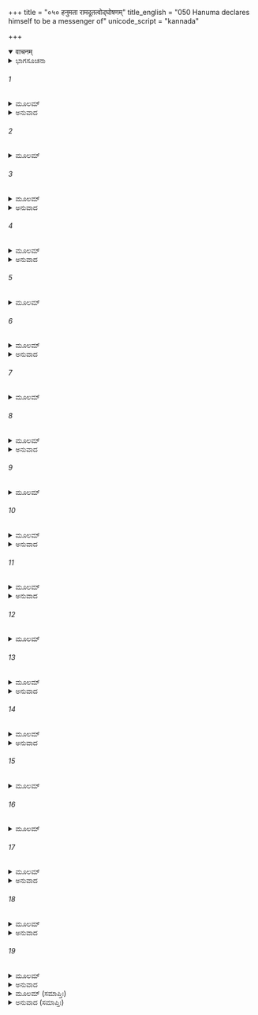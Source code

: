 +++
title = "०५० हनुमता रामदूतत्वोद्घोषणम्"
title_english = "050 Hanuma declares himself to be a messenger of"
unicode_script = "kannada"

+++
<details open><summary>वाचनम्</summary>

<div class="audioEmbed"  caption="श्रीराम-हरिसीताराममूर्ति-घनपाठिभ्यां वचनम्" src="https://archive.org/download/Ramayana-recitation-Sriram-harisItArAmamUrti-Ghanapaati-v2/Kanda_5/Kanda_5_SK-050-Hanuma_declares_himself_to_be_a_messenger_of.mp3"></div>
</details>



<details><summary>ಭಾಗಸೂಚನಾ</summary>

ರಾವಣನು ಪ್ರಹಸ್ತನ ಮೂಲಕ ಹನುಮಂತನು ಲಂಕೆಗೆ ಬಂದುದರ ಕಾರಣವನ್ನು ಪ್ರಶ್ನಿಸಿದುದು, ತಾನು ಶ್ರೀರಾಮನ ದೂತನೆಂದು ಹನುಮಂತನು ಹೇಳಿದುದು
</details>

###### 1


<details><summary>ಮೂಲಮ್</summary>

ತಮುದ್ವೀಕ್ಷ್ಯ ಮಹಾಬಾಹುಃ ಪಿಂಗಾಕ್ಷಂ ಪುರತಃ ಸ್ಥಿತಮ್ ।  
ರೋಷೇಣ ಮಹತಾವಿಷ್ಟೋ ರಾವಣೋ ಲೋಕರಾವಣಃ ॥
</details>

<details><summary>ಅನುವಾದ</summary>

ಮಹಾಬಾಹುವೂ, ಲೋಕಕಂಟಕನೂ ಆದ ರಾವಣನು ತನ್ನ ಮುಂಭಾಗದಲ್ಲಿಯೇ ನಿಂತಿದ್ದ ಕಂದು ಬಣ್ಣದ ಕಣ್ಣುಗಳಿಂದ ಕೂಡಿದ ಹನುಮಂತನನ್ನು ಪರಿಶೀಲಿಸುತ್ತಾ ನೋಡಿ ಕೋಪೋದ್ರಿಕ್ತನಾದನು.॥1॥
</details>

###### 2


<details><summary>ಮೂಲಮ್</summary>

ಶಂಕಾಹತಾತ್ಮಾ ದಧ್ಯೌ ಸ ಕಪೀಂದ್ರಂ ತೇಜಸಾವೃತಮ್ ।  
ಕಿಮೇಷ ಭಗವಾನ್ನಂದೀ ಭವೇತ್ ಸಾಕ್ಷಾದಿಹಾಗತಃ ॥
</details>

###### 3


<details><summary>ಮೂಲಮ್</summary>

ಯೇನ ಶಪ್ತೋಽಸ್ಮಿ ಕೈಲಾಸೇ ಮಯಾ ಸಂಚಾಲಿತೇ ಪುರಾ ।  
ಸೋಽಯಂ ವಾನರಮೂರ್ತಿಃ ಸ್ಯಾತ್ ಕಿಂಸ್ವಿದ್ಬಾಣೋಽಪಿ ವಾಸುರಃ ॥
</details>

<details><summary>ಅನುವಾದ</summary>

ಮಹಾತೇಜಸ್ಸಿನಿಂದ ಪ್ರಕಾಶಿಸುತ್ತಿರುವ ಕಪಿವರನನ್ನು ನೋಡಿ, ಸಂಶಯಚಿತ್ತನಾಗಿ ಇಂತು ಆಲೋಚಿಸಿದನು - ‘‘ಹಿಂದೊಮ್ಮೆ ನಾನು ಕೈಲಾಸಪರ್ವತವನ್ನು ಕದಲಿಸಿದಾಗ ನಂದಿಯನ್ನು ಕಪಿಯೆಂದು ಹಾಸ್ಯಮಾಡಿದ್ದೆನು. ಆಗ ಕುಪಿತನಾದ ನಂದೀಶ್ವರನು ‘ಕಪಿಯಿಂದಲೇ ನೀನು ವಿನಾಶ ಹೊಂದುವೆ’ ಎಂದು ಶಾಪವನ್ನಿತ್ತಿದ್ದನು. ಈಗ ಆ ನಂದಿಯೇ ಈ ರೂಪದಿಂದ ಪ್ರತ್ಯಕ್ಷವಾಗಿ ಇಲ್ಲಿಗೆ ಬಂದಿರುವನೇ? ಅಥವಾ ಬಾಣಾಸುರನೇನಾದರೂ ಕಪಿರೂಪವನ್ನು ಧರಿಸಿ ಬಂದಿರುವನೇ?॥2-3॥
</details>

###### 4


<details><summary>ಮೂಲಮ್</summary>

ಸ ರಾಜಾ ರೋಷತಾಮ್ರಾಕ್ಷಃ ಪ್ರಹಸ್ತಂ ಮಂತ್ರಿಸತ್ತಮಮ್ ।  
ಕಾಲಯುಕ್ತಮುವಾಚೇದಂ ವಚೋ ವಿಪುಲಮರ್ಥವತ್ ॥
</details>

<details><summary>ಅನುವಾದ</summary>

ಹೀಗೆ ಯೋಚಿಸುತ್ತಾ ಕೋಪದಿಂದ ಕೆಂಗಣ್ಣನಾಗಿದ್ದ ರಾಕ್ಷಸ ರಾಜನು ಅಮಾತ್ಯಶ್ರೇಷ್ಠನಾದ ಪ್ರಹಸ್ತನನ್ನು ನೋಡಿ, ಸಂದರ್ಭೋಚಿತವಾದ, ಅನೇಕಾರ್ಥಗಳುಳ್ಳ ಮಾತನ್ನು ಹೇಳಿದನು-॥4॥
</details>

###### 5


<details><summary>ಮೂಲಮ್</summary>

ದುರಾತ್ಮಾ ಪೃಚ್ಛ್ಯತಾಮೇಷ ಕುತಃ ಕಿಂ ವಾಸ್ಯ ಕಾರಣಮ್ ।  
ವನಭಂಗೇ ಚ ಕೋಽಸ್ಯಾರ್ಥೋ ರಾಕ್ಷಸೀನಾಂ ಚ ತರ್ಜನೇ ॥
</details>

###### 6


<details><summary>ಮೂಲಮ್</summary>

ಮತ್ಪುರೀಮಪ್ರಧೃಷ್ಯಾಂ ವಾ ಗಮನೇ ಕಿಂ ಪ್ರಯೋಜನಮ್ ।  
ಆಯೋಧನೇ ವಾ ಕಿಂ ಕಾರ್ಯಂ ಪೃಚ್ಛ್ಯತಾಮೇಷ ದುರ್ಮತಿಃ ॥
</details>

<details><summary>ಅನುವಾದ</summary>

ಮಹಾಮಾತ್ಯನೇ! ‘‘ಈ ದುಷ್ಟನು ಎಲ್ಲಿಂದ ಬಂದವನು? ಇಲ್ಲಿಗೆ ಬರಲು ಕಾರಣವೇನು? ಉದ್ಯಾನವನ್ನು ನಾಶಮಾಡಿದ್ದು ಯಾವ ಪ್ರಯೋಜನಕ್ಕಾಗಿ? ರಾಕ್ಷಸಿಯರನ್ನು ಭಯಪಡಿಸಿದುದು ಏಕೆ? ಯಾರಿಂದಲೂ ಎದುರಿಸಲು ಅಸಾಧ್ಯವಾದ, ದುರ್ಭೇದ್ಯವಾದ ನನ್ನ ಪಟ್ಟಣಕ್ಕೆ ಬಂದುದೇಕೆ? ಕಿಂಕರಾದಿ ರಾಕ್ಷಸರೊಡನೆ ಯುದ್ಧ ಮಾಡಿದ ಉದ್ದೇಶವೇನು? ಇವೇ ಮುಂತಾಗಿ ಈ ವಾನರನಲ್ಲಿ ಕೇಳು.’’॥5-6॥
</details>

###### 7


<details><summary>ಮೂಲಮ್</summary>

ರಾವಣಸ್ಯ ವಚಃ ಶ್ರುತ್ವಾ ಪ್ರಹಸ್ತೋ ವಾಕ್ಯಮಬ್ರವೀತ್ ।  
ಸಮಾಶ್ವಸಿಹಿ ಭದ್ರಂ ತೇ ನ ಭೀಃ ಕಾರ್ಯಾ ತ್ವಯಾ ಕಪೇ ॥
</details>

###### 8


<details><summary>ಮೂಲಮ್</summary>

ಯದಿ ತಾವತ್ತ್ವಮಿಂದ್ರೇಣ ಪ್ರೇಷಿತೋ ರಾವಣಾಲಯಮ್ ।  
ತತ್ತ್ವಮಾಖ್ಯಾಹಿ ಮಾಭೂತ್ತೇ ಭಯಂ ವಾನರ ಮೋಕ್ಷ್ಯಸೇ ॥
</details>

<details><summary>ಅನುವಾದ</summary>

ರಾವಣನ ಮಾತನ್ನು ಕೇಳಿ ಪ್ರಹಸ್ತನು ವಾನರನ ಬಳಿ ಹೀಗೆ ಕೇಳಿದನು - ‘‘ಕಪೀಶ್ವರನೇ! ನಿನಗೆ ಮಂಗಳವಾಗಲೀ. ನೀನಿಲ್ಲಿ ಭಯಗೊಳ್ಳುವ ಕಾರಣವಿಲ್ಲ. ನಮ್ಮಲ್ಲಿ ವಿಶ್ವಾಸವನ್ನಿಡು. ನಿಜವನ್ನು ಹೇಳು. ಇಂದ್ರನಿಂದ ಕಳುಹಲ್ಪಟ್ಟು ನೀನಿಲ್ಲಿಗೆ ಬಂದಿರುವೆಯಾ? ಭಯಪಡುವ ಕಾರಣವಿಲ್ಲ. ನಿಜ ಹೇಳಿದರೆ ಬಿಡುಗಡೆ ಹೊಂದುವೆ.॥7-8॥
</details>

###### 9


<details><summary>ಮೂಲಮ್</summary>

ಯದಿ ವೈಶ್ರವಣಸ್ಯ ತ್ವಂ ಯಮಸ್ಯ ವರುಣಸ್ಯ ವಾ ।  
ಚಾರರೂಪಮಿದಂ ಕೃತ್ವಾ ಪ್ರವಿಷ್ಟೋ ನಃ ಪುರೀಮಿಮಾಮ್ ॥
</details>

###### 10


<details><summary>ಮೂಲಮ್</summary>

ವಿಷ್ಣುನಾ ಪ್ರೇಷಿತೋ ವಾಪಿ ದೂತೋ ವಿಜಯಕಾಂಕ್ಷಿಣಾ ।  
ನ ಹಿ ತೇ ವಾನರಂ ತೇಜೋ ರೂಪಮಾತ್ರಂ ತು ವಾನರಮ್ ॥
</details>

<details><summary>ಅನುವಾದ</summary>

ಗೂಢಚಾರಿಯಾಗಿ ನೀನು ನಮ್ಮ ನಗರವನ್ನು ಪ್ರವೇಶಿಸಿರುವೆಯಾ? ನಿನ್ನನ್ನು ಇಲ್ಲಿಗೆ ಕಳುಹಿಸಿದವರು ಕುಬೇರನೋ? ಯಮನೋ? ವರುಣನೋ? ಅಲ್ಲದಿದ್ದರೆ ವಿಜಯಾಕಾಂಕ್ಷೆಯಿಂದ ವಿಷ್ಣುವೇ ನಿನ್ನನ್ನು ದೂತನಾಗಿ ಇಲ್ಲಿಗೆ ಕಳಿಸಿರುವನೇ? ನಿನ್ನ ರೂಪಮಾತ್ರ ವಾನರನದು. ಇಂತಹ ಅದ್ಭುತವಾದ ನಿನ್ನ ತೇಜಸ್ಸು ವಾನರ ಮಾತ್ರರಿಗೆ ಇರಲಾರದು.॥9-10॥
</details>

###### 11


<details><summary>ಮೂಲಮ್</summary>

ತತ್ತ್ವತಃ ಕಥಯಸ್ವಾದ್ಯ ತತೋ ವಾನರ ಮೋಕ್ಷ್ಯಸೇ ।  
ಅನೃತಂ ವದತಶ್ಚಾಪಿ ದುರ್ಲಭಂ ತವ ಜೀವಿತಮ್ ॥
</details>

<details><summary>ಅನುವಾದ</summary>

ಎಲೈ ವಾನರಾ! ನಿಜವನ್ನು ಹೇಳಿದರೆ ನೀನು ಈಗಲೇ ಬಂಧನಮುಕ್ತನಾಗುವೆ. ಸುಳ್ಳನ್ನು ಹೇಳಿದರೆ ಪ್ರಾಣಗಳನ್ನು ಕಳಕೊಳ್ಳಬೇಕಾದೀತು.॥11॥
</details>

###### 12


<details><summary>ಮೂಲಮ್</summary>

ಅಥವಾ ಯನ್ನಿಮಿತ್ತಸ್ತೇ ಪ್ರವೇಶೋ ರಾವಣಾಲಯೇ ।  
ಏವಮುಕ್ತೋ ಹರಿಶ್ರೇಷ್ಠಃ ತದಾ ರಕ್ಷೋಗಣೇಶ್ವರಮ್ ॥
</details>

###### 13


<details><summary>ಮೂಲಮ್</summary>

ಅಬ್ರವೀನ್ನಾಸ್ಮಿ ಶಕ್ರಸ್ಯ ಯಮಸ್ಯ ವರುಣಸ್ಯ ವಾ ।  
ಧನದೇನ ನ ಮೇ ಸಖ್ಯಂ ವಿಷ್ಣುನಾ ನಾಸ್ಮಿ ಚೋದಿತಃ ॥
</details>

<details><summary>ಅನುವಾದ</summary>

ಅಥವಾ ನೀನು ಈ ರಾವಣನಗರವನ್ನು ಏಕೆ ಪ್ರವೇಶಿಸಿದೆ?’’ ಎಂದು ಪ್ರಹಸ್ತನು ಕೇಳಿದಾಗ ಹನುಮಂತನು ರಾವಣನಲ್ಲಿ ಹೀಗೆ ಹೇಳಿದನು - ‘‘ನಾನು ಇಂದ್ರ, ಯಮ, ವರುಣ ಹೀಗೆ ಯಾರ ದೂತನೂ ಅಲ್ಲ. ಕುಬೇರನ ಸ್ನೇಹಿತನೂ ಅಲ್ಲ. ನಾನು ವಿಷ್ಣುವಿನ ಪ್ರೇರಣೆಯಿಂದ ಬಂದವನೂ ಅಲ್ಲ.॥12-13॥
</details>

###### 14


<details><summary>ಮೂಲಮ್</summary>

ಜಾತಿರೇವ ಮಮತ್ವೇಷಾ ವಾನರೋಽಹಮಿಹಾಗತಃ  
ದರ್ಶನೇ ರಾಕ್ಷಸೇಂದ್ರಸ್ಯ ದುರ್ಲಭೇ ತದಿದಂ ಮಯಾ ॥
</details>

<details><summary>ಅನುವಾದ</summary>

ನಾನು ವೇಷವನ್ನು ಬದಲಾಯಿಸಿ ಬಂದವನೂ ಅಲ್ಲ. ಹುಟ್ಟಿನಿಂದಲೇ ವಾನರನು ನಾನು. ಅದೇ ನಿಜರೂಪದಿಂದ ಇಲ್ಲಿಗೆ ಬಂದಿರುವೆನು. ರಾಕ್ಷಸರಾಜನಾದ ನಿನ್ನ ದರ್ಶನವು ಬಹಳ ಕಷ್ಟಕರವಾದುದರಿಂದ ನಾನು ಹೀಗೆ ಮಾಡಬೇಕಾಯಿತು.॥14॥
</details>

###### 15


<details><summary>ಮೂಲಮ್</summary>

ವನಂ ರಾಕ್ಷಸರಾಜಸ್ಯ ದರ್ಶನಾರ್ಥೇ ವಿನಾಶಿತಮ್ ।  
ತತಸ್ತೇ ರಾಕ್ಷಸಾಃ ಪ್ರಾಪ್ತಾ ಬಲಿನೋ ಯುದ್ಧಕಾಂಕ್ಷಿಣಃ ॥
</details>

###### 16


<details><summary>ಮೂಲಮ್</summary>

ರಕ್ಷಣಾರ್ಥಂ ತು ದೇಹಸ್ಯ ಪ್ರತಿಯುದ್ಧಾ ಮಯಾ ರಣೇ ।  
ಅಸ್ತ್ರಪಾಶೈರ್ನ ಶಕ್ಯೋಹಂ ಬದ್ಧುಂ ದೇವಾಸುರೈರಪಿ ॥
</details>

###### 17


<details><summary>ಮೂಲಮ್</summary>

ಪಿತಾಮಹಾದೇವ ವರೋ ಮಮಾಪ್ಯೇಷೋಽಭ್ಯುಪಾಗತಃ ।  
ರಾಜಾನಂ ದ್ರಷ್ಟು ಕಾಮೇನ ಮಯಾಸ್ತ್ರಮನುವರ್ತಿತಮ್ ॥
</details>

<details><summary>ಅನುವಾದ</summary>

ನಿನ್ನನ್ನು ನೋಡಲಿಕ್ಕಾಗಿಯೇ ವನವನ್ನು ನಾಶಮಾಡಿದೆ. ಆಗ ಬಲಶಾಲಿಗಳಾದ ರಾಕ್ಷಸರು ಯುದ್ಧಾಕಾಂಕ್ಷೆಯಿಂದ ಬಂದರು. ನಾನು ದೇಹ ರಕ್ಷಣೆಗಾಗಿ ಅವರನ್ನು ಎದುರಿಸಿ, ಯುದ್ಧಮಾಡಬೇಕಾಯಿತು. ಸುರಾಸುರರೆಲ್ಲಾ ಸೇರಿದರೂ ನನ್ನನ್ನು ಅಸ್ತ್ರಗಳಿಂದ ಬಂಧಿಸಲಾರರು. ನಿನ್ನ ಕುಮಾರನಿಗೆ ಬ್ರಹ್ಮಾಸ್ತ್ರವನ್ನು ಕರುಣಿಸಿದ ಬ್ರಹ್ಮದೇವರೇ ನನಗೆ ಈ ವರವನ್ನು ಕೊಟ್ಟಿರುವನು. ರಾಕ್ಷಸರಾಜನಾದ ನಿನ್ನನ್ನು ನೋಡಲೆಂದೇ ಉದ್ದೇಶಪೂರ್ವಕವಾಗಿ ಈ ಬ್ರಹ್ಮಾಸ್ತ್ರಕ್ಕೆ ನಾನೇ ಕಟ್ಟಿಬಿದ್ದಿರುವೆ.॥15-17॥
</details>

###### 18


<details><summary>ಮೂಲಮ್</summary>

ವಿಮುಕ್ತೋ ಹ್ಯಹಮಸ್ತ್ರೇಣ ರಾಕ್ಷಸೈಸ್ತ್ವಭಿಪೀಡಿತಃ ।  
ಕೇನಚಿದ್ರಾಜಕಾರ್ಯೇಣ ಸಂಪ್ರಾಪ್ತೋಽಸ್ಮಿ ತವಾಂತಿಕಮ್ ॥
</details>

<details><summary>ಅನುವಾದ</summary>

ನಾನು ಬ್ರಹ್ಮಾಸ್ತ್ರದ ಬಂಧನದಿಂದ ಪೂರ್ತಿಯಾಗಿ ಬಿಡುಗಡೆ ಹೊಂದಿರುವೆನು. ಯಾವುದೋ ರಾಜಕಾರ್ಯದ ನಿಮಿತ್ತವಾಗಿ ನಾನು ಇಲ್ಲಿಗೆ ಬಂದಿರುವೆನು. ನಿನ್ನನ್ನು ನೋಡಲೆಂದೇ ಈ ರಾಕ್ಷಸರ ಕಿರುಕುಳವನ್ನು ಸಹಿಸಿಕೊಂಡಿರುತ್ತೇನೆ.॥18॥
</details>

###### 19


<details><summary>ಮೂಲಮ್</summary>

ದೂತೋಽಹಮಿತಿ ವಿಜ್ಞೇಯೋ ರಾಘವಸ್ಯಾಮಿತೌಜಸಃ ।  
ಶ್ರೂಯತಾಂ ಚಾಪಿ ವಚನಂ ಮಮ ಪಥ್ಯಮಿದಂ ಪ್ರಭೋ ॥
</details>

<details><summary>ಅನುವಾದ</summary>

ರಾಜನೇ! ಭಾರೀ ಪರಾಕ್ರಮಶಾಲಿಯಾದ ಶ್ರೀರಾಮನ ದೂತನೆಂದು ನನ್ನನ್ನು ತಿಳಿದುಕೊ. ನಿನಗೆ ಹಿತವಾಗುವಂತಹ ನನ್ನ ಮಾತನ್ನು ಮನಸ್ಸಿಟ್ಟು ಕೇಳು.’’॥19॥
</details>

<details><summary>ಮೂಲಮ್ (ಸಮಾಪ್ತಿಃ)</summary>

ಇತ್ಯಾರ್ಷೇ ಶ್ರೀಮದ್ರಾಮಾಯಣೇ ವಾಲ್ಮೀಕೀಯೇ ಆದಿಕಾವ್ಯೇ ಸುಂದರಕಾಂಡೇ ಪಂಚಾಶಃ ಸರ್ಗಃ ॥ 50 ॥
</details>

<details><summary>ಅನುವಾದ (ಸಮಾಪ್ತಿಃ)</summary>

ಮಹರ್ಷಿವಾಲ್ಮೀಕಿ ವಿರಚಿತ ಆದಿಕಾವ್ಯವಾದ ಶ್ರೀಮದ್ರಾಮಾಯಣದ ಸುಂದರಕಾಂಡದಲ್ಲಿ ಐವತ್ತನೆಯ ಸರ್ಗವು ಮುಗಿಯಿತು.
</details>

